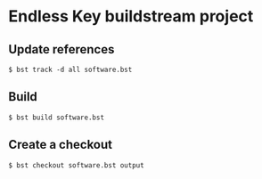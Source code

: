 # Endless Key buildstream project

## Update references
```
$ bst track -d all software.bst
```

## Build
```
$ bst build software.bst
```

## Create a checkout
```
$ bst checkout software.bst output
```
